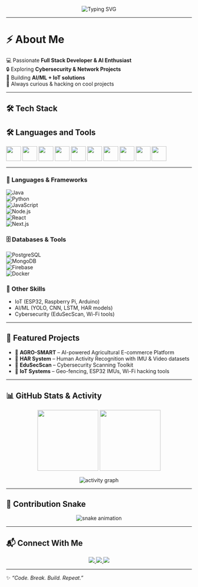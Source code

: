 <!-- Typing SVG -->
<p align="center">
  <img src="https://readme-typing-svg.herokuapp.com?font=Fira+Code&size=24&duration=3000&pause=1000&color=36BCF7&center=true&vCenter=true&width=600&lines=Hi+%F0%9F%91%8B%2C+I'm+Vishal;Full+Stack+Developer+%26+AI+Enthusiast;Cybersecurity+%7C+IoT+%7C+Deep+Learning;Always+learning+new+things+%F0%9F%92%AA" alt="Typing SVG" />
</p>

---

# ⚡ About Me  
💻 Passionate **Full Stack Developer & AI Enthusiast**  
🔒 Exploring **Cybersecurity & Network Projects**  
🤖 Building **AI/ML + IoT solutions**  
🚀 Always curious & hacking on cool projects  

---

## 🛠️ Tech Stack  



## 🛠 Languages and Tools  

<p>
  <img src="https://cdn.jsdelivr.net/gh/devicons/devicon/icons/java/java-original.svg" width="40"/>  
  <img src="https://cdn.jsdelivr.net/gh/devicons/devicon/icons/python/python-original.svg" width="40"/>  
  <img src="https://cdn.jsdelivr.net/gh/devicons/devicon/icons/javascript/javascript-original.svg" width="40"/>  
  <img src="https://cdn.jsdelivr.net/gh/devicons/devicon/icons/react/react-original.svg" width="40"/>  
  <img src="https://cdn.jsdelivr.net/gh/devicons/devicon/icons/nextjs/nextjs-original.svg" width="40"/>  
  <img src="https://cdn.jsdelivr.net/gh/devicons/devicon/icons/nodejs/nodejs-original.svg" width="40"/>  
  <img src="https://cdn.jsdelivr.net/gh/devicons/devicon/icons/postgresql/postgresql-original.svg" width="40"/>  
  <img src="https://cdn.jsdelivr.net/gh/devicons/devicon/icons/mongodb/mongodb-original.svg" width="40"/>  
  <img src="https://cdn.jsdelivr.net/gh/devicons/devicon/icons/firebase/firebase-plain.svg" width="40"/>  
  <img src="https://cdn.jsdelivr.net/gh/devicons/devicon/icons/docker/docker-original.svg" width="40"/>  
</p>  

---

### 🚀 Languages & Frameworks  
![Java](https://img.shields.io/badge/Java-%23ED8B00.svg?style=for-the-badge&logo=openjdk&logoColor=white)  
![Python](https://img.shields.io/badge/Python-%233776AB.svg?style=for-the-badge&logo=python&logoColor=yellow)  
![JavaScript](https://img.shields.io/badge/JavaScript-%23F7DF1E.svg?style=for-the-badge&logo=javascript&logoColor=black)  
![Node.js](https://img.shields.io/badge/Node.js-%2343853D.svg?style=for-the-badge&logo=node.js&logoColor=white)  
![React](https://img.shields.io/badge/React-%2320232A.svg?style=for-the-badge&logo=react&logoColor=61DAFB)  
![Next.js](https://img.shields.io/badge/Next.js-%23000000.svg?style=for-the-badge&logo=next.js&logoColor=white)  

### 🗄️ Databases & Tools  
![PostgreSQL](https://img.shields.io/badge/PostgreSQL-%23316192.svg?style=for-the-badge&logo=postgresql&logoColor=white)  
![MongoDB](https://img.shields.io/badge/MongoDB-%2347A248.svg?style=for-the-badge&logo=mongodb&logoColor=white)  
![Firebase](https://img.shields.io/badge/Firebase-%23FFCA28.svg?style=for-the-badge&logo=firebase&logoColor=black)  
![Docker](https://img.shields.io/badge/Docker-%232496ED.svg?style=for-the-badge&logo=docker&logoColor=white)  

### 🔧 Other Skills  
- IoT (ESP32, Raspberry Pi, Arduino)  
- AI/ML (YOLO, CNN, LSTM, HAR models)  
- Cybersecurity (EduSecScan, Wi-Fi tools)  

---

## 🚀 Featured Projects  

- 🌱 **AGRO-SMART** – AI-powered Agricultural E-commerce Platform  
- 🤖 **HAR System** – Human Activity Recognition with IMU & Video datasets  
- 🔐 **EduSecScan** – Cybersecurity Scanning Toolkit  
- 📡 **IoT Systems** – Geo-fencing, ESP32 IMUs, Wi-Fi hacking tools  

---

## 📊 GitHub Stats & Activity  

<p align="center">
  <img src="https://github-readme-stats.vercel.app/api?username=YOUR_USERNAME&show_icons=true&theme=tokyonight&hide_border=true" height="165"/>
  <img src="https://github-readme-streak-stats.herokuapp.com?user=YOUR_USERNAME&theme=tokyonight&hide_border=true" height="165"/>
</p>

<p align="center">
  <img src="https://github-readme-activity-graph.vercel.app/graph?username=YOUR_USERNAME&theme=react-dark&hide_border=true&area=true" alt="activity graph" />
</p>

---

## 🐍 Contribution Snake  

<p align="center">
  <img src="https://github.com/YOUR_USERNAME/YOUR_USERNAME/blob/output/github-contribution-grid-snake.svg" alt="snake animation"/>
</p>

---

## 📬 Connect With Me  

<p align="center">
  <a href="https://linkedin.com/in/YOUR-LINK">
    <img src="https://img.shields.io/badge/LinkedIn-%230A66C2.svg?&style=for-the-badge&logo=linkedin&logoColor=white"/>
  </a>
  <a href="mailto:YOUR_EMAIL@gmail.com">
    <img src="https://img.shields.io/badge/Email-D14836?style=for-the-badge&logo=gmail&logoColor=white"/>
  </a>
  <a href="https://yourportfolio.com">
    <img src="https://img.shields.io/badge/Portfolio-000000?style=for-the-badge&logo=vercel&logoColor=white"/>
  </a>
</p>

---

✨ _“Code. Break. Build. Repeat.”_  
